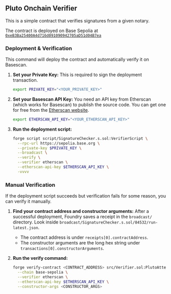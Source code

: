 ## Pluto Onchain Verifier

This is a simple contract that verifies signatures from a given notary.

The contract is deployed on Base Sepolia at [`0xeB3Ba25400A4d716d091090942705aD51d04B7ea`](https://sepolia.basescan.org/address/0xeB3Ba25400A4d716d091090942705aD51d04B7ea)

### Deployment & Verification

This command will deploy the contract and automatically verify it on Basescan.

1.  **Set your Private Key:** This is required to sign the deployment transaction.

    ```bash
    export PRIVATE_KEY="<YOUR_PRIVATE_KEY>"
    ```

2.  **Set your Basescan API Key:** You need an API key from Etherscan (which works for Basescan) to publish the source code. You can get one for free from the [Etherscan website](https://etherscan.io/register).

    ```bash
    export ETHERSCAN_API_KEY="<YOUR_ETHERSCAN_API_KEY>"
    ```

3.  **Run the deployment script:**

    ```bash
    forge script script/SignatureChecker.s.sol:VerifierScript \
      --rpc-url https://sepolia.base.org \
      --private-key $PRIVATE_KEY \
      --broadcast \
      --verify \
      --verifier etherscan \
      --etherscan-api-key $ETHERSCAN_API_KEY \
      -vvvv
    ```

### Manual Verification

If the deployment script succeeds but verification fails for some reason, you can verify it manually.

1.  **Find your contract address and constructor arguments:** After a successful deployment, Foundry saves a receipt in the `broadcast/` directory. Look inside `broadcast/SignatureChecker.s.sol/84532/run-latest.json`.

    - The contract address is under `receipts[0].contractAddress`.
    - The constructor arguments are the long hex string under `transactions[0].constructorArguments`.

2.  **Run the verify command:**

    ```bash
    forge verify-contract <CONTRACT_ADDRESS> src/Verifier.sol:PlutoAttestationVerifier \
      --chain base-sepolia \
      --verifier etherscan \
      --etherscan-api-key $ETHERSCAN_API_KEY \
      --constructor-args <CONSTRUCTOR_ARGS>
    ```
